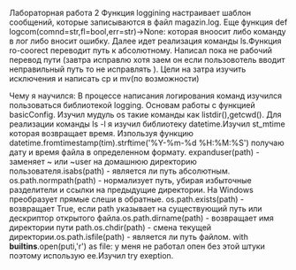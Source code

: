 Лабораторная работа 2
Функция loggining настраивает шаблон сообщений, которые записываются в файл magazin.log. Еще функция def logcom(comnd=str,fl=bool,err=str)->None: которая вноосит либо команду в лог либо вносит ошибку.
Далее идет реализация команды ls.Функция ro-coorect переводит путь к абсолютному. 
Написал пока не рабочий перевод пути (завтра исправлю хотя заем он если пользовотель вводит неправильный путь то не исправлять ). Цели на затра изучить исключения и написать cp и mv(по возможности)













Чему я научился:
В процессе написания логирования команд изучился пользоваться библиотекой logging. Основам работы с функцией basicConfig. Изучил мудуль os такие команды как listdir(),getcwd(). Для реализации команды ls -l я изучил библиотеку datetime.Изучил st_mtime которая возвращает время. Изпользуя функцию datetime.fromtimestamp(tim).strftime('%Y-%m-%d %H:%M:%S') получаю дату и время файла в определенном формату. expanduser(path) - заменяет ~ или ~user на домашнюю директорию пользователя.isabs(path) - является ли путь абсолютным. os.path.normpath(path) - нормализует путь, убирая избыточные разделители и ссылки на предыдущие директории. На Windows преобразует прямые слеши в обратные. os.path.exists(path) - возвращает True, если path указывает на существующий путь или дескриптор открытого файла.os.path.dirname(path) - возвращает имя директории пути path.os.chdir(path) - смена текущей директории.os.path.isfile(path) - является ли путь файлом. with __builtins__.open(puti,'r') as file: у меня не работал опен без этой штуки поэтому использую ее.Изучил try exeption.
